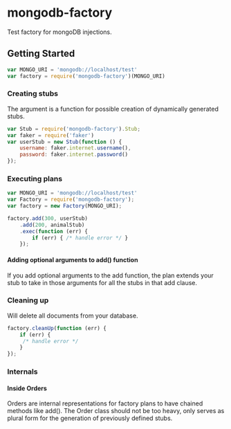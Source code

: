 # mongodb-factory

Test factory for mongoDB injections.


## Getting Started
```javascript
var MONGO_URI = 'mongodb://localhost/test'
var factory = require('mongodb-factory')(MONGO_URI)
```

### Creating stubs
The argument is a function for possible creation of dynamically 
generated stubs.
```javascript
var Stub = require('mongodb-factory').Stub;
var faker = require('faker')
var userStub = new Stub(function () {
    username: faker.internet.username(),
    password: faker.internet.password()
}); 
```

### Executing plans
```javascript
var MONGO_URI = 'mongodb://localhost/test'
var Factory = require('mongodb-factory');
var factory = new Factory(MONGO_URI);

factory.add(300, userStub)
    .add(200, animalStub)
    .exec(function (err) {
        if (err) { /* handle error */ }
    });
```

#### Adding optional arguments to add() function
If you add optional arguments to the add function, the plan extends
your stub to take in those arguments for all the stubs in that 
add clause.

### Cleaning up
Will delete all documents from your database.

```javascript
factory.cleanUp(function (err) {
    if (err) {
     /* handle error */ 
    }
});
```

### Internals
#### Inside Orders
Orders are internal representations for factory plans to have chained 
methods like add(). The Order class should not be too heavy, only
serves as plural form for the generation of previously defined stubs.
